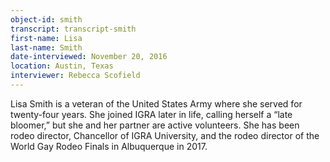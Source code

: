 ```yaml
---
object-id: smith  
transcript: transcript-smith  
first-name: Lisa
last-name: Smith
date-interviewed: November 20, 2016
location: Austin, Texas
interviewer: Rebecca Scofield
---
```

Lisa Smith is a veteran of the United States Army where she served for twenty-four years. She joined IGRA later in life, calling herself a “late bloomer,” but she and her partner are active volunteers. She has been rodeo director, Chancellor of IGRA University, and the rodeo director of the World Gay Rodeo Finals in Albuquerque in 2017. 